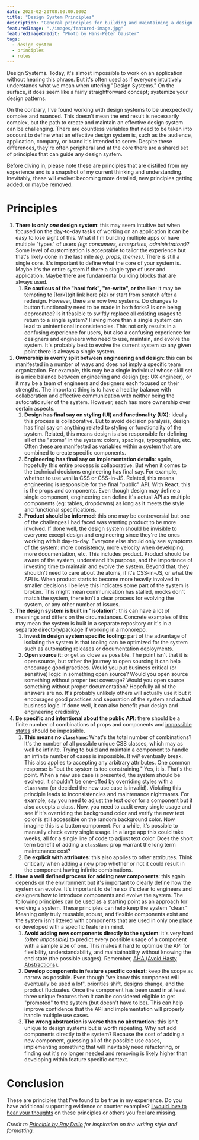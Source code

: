 ```yaml
---
date: 2020-02-20T08:00:00.000Z
title: "Design System Principles"
description: "General principles for building and maintaining a design system."
featuredImage: "./images/featured-image.jpg"
featuredImageCredit: "Photo by Hans-Peter Gauster"
tags:
  - design system
  - principles
  - rules
---
```


Design Systems. Today, it's almost impossible to work on an application without
hearing this phrase. But it's often used as if everyone intuitively understands
what we mean when uttering "Design Systems." On the surface, it does seem like
a fairly straightforward concept; systemize your design patterns.

On the contrary, I've found working with design systems to be unexpectedly
complex and nuanced. This doesn't mean the end result is necessarily complex,
but the path to create and maintain an effective design system can be
challenging. There are countless variables that need to be taken into account to
define what an effective design system is, such as the audience, application,
company, or brand it's intended to serve. Despite these differences, they're
often peripheral and at the core there are a shared set of principles that can
guide any design system.

Before diving in, please note these are principles that are distilled from my
experience and is a snapshot of my current thinking and understanding.
Inevitably, these will evolve: becoming more detailed, new principles getting
added, or maybe removed.

# Principles

1. **There is only _one_ design system**:
   this may seem intuitive but when focused on the day-to-day tasks of working on
   an application it can be easy to lose sight of this. What if I'm building
   multiple apps or have multiple "types" of users _(eg: consumers, enterprises,
   administrators)_? Some level of customization is acceptable to tailor the
   experience but that's likely done in the last mile _(eg: props, themes)_.
   There is still a single core. It's important to define what the core of your
   system is. Maybe it's the entire system if there a single type of user and
   application. Maybe there are fundamental building blocks that are always used.
   1. **Be cautious of the "hard fork", "re-write", or the like**: it may be
      tempting to [fork](git link here plz) or start from scratch after a redesign.
      However, there are now two systems. Do changes to button functionality need
      to be made in both forks? Is one being deprecated? Is it feasible to swiftly
      replace all existing usages to return to a single system? Having more than
      a single system can lead to unintentional inconsistencies. This not only
      results in a confusing experience for users, but also a confusing experience
      for designers and engineers who need to use, maintain, and evolve the system.
      It's probably best to evolve the current system so any given point there is
      always a single system.
1. **Ownership is evenly split between engineering and design**: this can be
   manifested in a number of ways and does not imply a specific team organization.
   For example, this may be a single individual whose skill set is a nice balance
   between engineering and design (eg: UX engineer), or it may be a team of
   engineers and designers each focused on their strengths. The important thing
   is to have a healthy balance with collaboration and effective communication
   with neither being the autocratic ruler of the system. However, each has
   more ownership over certain aspects.
   1. **Design has final say on styling (UI) and functionality (UX)**: ideally
      this process is collaborative. But to avoid decision paralysis, design has
      final say on anything related to styling or functionality of the system.
      Related, this means design is also responsible for defining all of the
      "atoms" in the system: colors, spacings, typographies, etc. Often these
      are manifested as variables within a system that are combined to create
      specific components.
   1. **Engineering has final say on implementation details**: again, hopefully
      this entire process is collaborative. But when it comes to the technical
      decisions engineering has final say. For example, whether to use vanilla
      CSS or CSS-in-JS. Related, this means engineering is responsible for the final
      "public" API. With React, this is the props and components. Even though
      design may define a single component, engineering can define it's actual
      API as multiple components (eg: tables, dropdowns) as long as it meets the
      style and functional specifications.
   1. **Product should be informed**: this one may be controversial but one of
      the challenges I had faced was wanting product to be more involved. If done
      well, the design system should be invisible to everyone except design and
      engineering since they're the ones working with it day-to-day. Everyone
      else should only see symptoms of the system: more consistency, more velocity
      when developing, more documentation, etc. This includes product. Product
      should be aware of the system, understand it's purpose, and the importance
      of investing time to maintain and evolve the system. Beyond that, they
      shouldn't need to care about the atoms, if it's CSS-in-JS, or what the API
      is. When product starts to become more heavily involved in smaller decisions
      I believe this indicates some part of the system is broken. This might mean
      communication has stalled, mocks don't match the system, there isn't a clear
      process for evolving the system, or any other number of issues.
1. **The design system is built in "isolation"**: this can have a lot of meanings
   and differs on the circumstances. Concrete examples of this may mean the system
   is built in a separate repository or it's in a separate directory/package if
   working in a monorepo.
   1. **Invest in design system specific tooling**: part of the advantage of
      isolating the system is that tooling can be optimized for the system such
      as automating releases or documentation deployments.
   1. **Open source it**: or get as close as possible. The point isn't that it
      is open source, but rather the journey to open sourcing it can help
      encourage good practices. Would you put business critical (or sensitive)
      logic in something open source? Would you open source something without
      proper test coverage? Would you open source something without proper
      documentation? Hopefully all of the answers are no. It's probably unlikely
      others will actually use it but it encourages good practices and separation
      of the system and actual business logic. If done well, it can also benefit
      your design and engineering credibility.
1. **Be specific and intentional about the public API**: there should be a finite
   number of combinations of props and components and
   [impossible states](https://kentcdodds.com/blog/make-impossible-states-impossible)
   should be impossible.
   1. **This means no `className`**: What's
      the total number of combinations? It's the number of all possible unique
      CSS classes, which may as well be infinite. Trying to build and maintain a
      component to handle an infinite number of cases is impossible. It _will_
      eventually break. This also applies to accepting any arbitrary attributes.
      One common response is "but the system is too constraining." Yes, it is.
      That's the point. When a new use case is presented, the system should be
      evolved, it shouldn't be one-offed by overriding styles with a `className`
      (or decided the new use case is invalid). Violating this principle leads to
      inconsistencies and maintenance nightmares. For example, say you need to
      adjust the text color for a component but it also accepts a class. Now, you
      need to audit every single usage and see if it's overriding the background
      color and verify the new text color is still accessible on the random background
      color. Now imagine this is a button component. For a while, it's possible
      to manually check every single usage. In a large app this could take weeks,
      all for a single line of code to adjust text color. Does the short term
      benefit of adding a `className` prop warrant the long term maintenance cost?
   1. **Be explicit with attributes**: this also applies to other attributes.
      Think critically when adding a new prop whether or not it could result in the
      component having infinite combinations.
1. **Have a well defined process for adding new components**: this again depends
   on the environment but it's important to clearly define how the system can
   evolve. It's important to define so it's clear to engineers and designers
   how to introduce components and evolve the system. The following principles
   can be used as a starting point as an approach for evolving a system. These
   principles can help keep the system "clean." Meaning only truly reusable,
   robust, and flexible components exist and the system isn't littered with
   components that are used in only one place or developed with a specific
   feature in mind.
   1. **Avoid adding new components directly to the system**: it's very hard
      _(often impossible)_ to predict every possible usage of a component with a
      sample size of one. This makes it hard to optimize the API for flexibility,
      understandability, and maintainability without knowing the end state (the
      possible usages). Remember,
      [AHA (Avoid Hasty Abstractions)](https://kentcdodds.com/blog/aha-programming).
   1. **Develop components in feature specific context**: keep the scope as
      narrow as possible. Even though "we know this component will eventually be
      used a lot", priorities shift, designs change, and the product fluctuates.
      Once the component has been used in at least three unique features then it
      can be considered eligible to get "promoted" to the system (but doesn't have
      to be). This can help improve confidence that the API and implementation will
      properly handle multiple use cases.
   1. **The wrong abstraction is worse than no abstraction**: this isn't unique
      to design systems but is worth repeating. Why not add components directly to
      the system? Because the cost of adding a new component, guessing all of the
      possible use cases, implementing something that will inevitably need
      refactoring, or finding out it's no longer needed and removing is likely
      higher than developing within feature specific context.

# Conclusion

These are principles that I've found to be true in my experience. Do you have
additional supporting evidence or counter examples? [I would love to hear your
thoughts](https://twitter.com/spencerskovy) on these principles or others you
feel are missing.

_Credit to [Principle by Ray Dalio](https://www.goodreads.com/book/show/34536488-principles)
for inspiration on the writing style and formatting._
